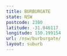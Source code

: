 ```yaml
---
title: BURBURGATE
state: NSW
postcode: 2380
latitude: -31.046117
longitude: 150.199154
url: /nsw/burburgate/
layout: suburb
---
```

